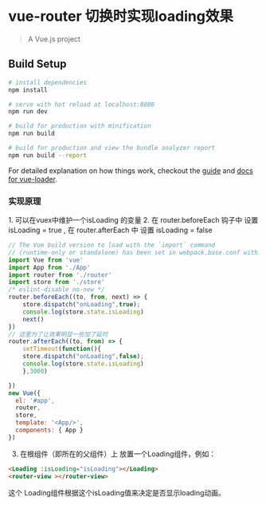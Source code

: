 # vue-router 切换时实现loading效果

> A Vue.js project

## Build Setup

``` bash
# install dependencies
npm install

# serve with hot reload at localhost:8080
npm run dev

# build for production with minification
npm run build

# build for production and view the bundle analyzer report
npm run build --report
```

For detailed explanation on how things work, checkout the [guide](http://vuejs-templates.github.io/webpack/) and [docs for vue-loader](http://vuejs.github.io/vue-loader).

<h3>实现原理</h3>
1. 可以在vuex中维护一个isLoading 的变量
2. 在 router.beforeEach 钩子中 设置 isLoading = true , 在 router.afterEach 中 设置 isLoading = false 

```js
// The Vue build version to load with the `import` command
// (runtime-only or standalone) has been set in webpack.base.conf with an alias.
import Vue from 'vue'
import App from './App'
import router from './router'
import store from './store'
/* eslint-disable no-new */
router.beforeEach((to, from, next) => {
  	store.dispatch("onLoading",true);
  	console.log(store.state.isLoading)
  	next()
})
// 这里为了让效果明显一些加了延时
router.afterEach((to, from) => {
	setTimeout(function(){
  	store.dispatch("onLoading",false);
  	console.log(store.state.isLoading)		
  	},3000)

})
new Vue({
  el: '#app',
  router,
  store,
  template: '<App/>',
  components: { App }
})
```

3. 在根组件（即<router-view>所在的父组件）上 放置一个Loading组件，例如：

```html
<Loading :isLoading="isLoading"></Loading> 
<router-view ></router-view>

```
这个 Loading组件根据这个isLoading值来决定是否显示loading动画。
